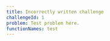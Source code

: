 ```yaml
---
title: Incorrectly written challenge
challengeId: 1
problem: Test problem here.
functionNames: test
---
```


